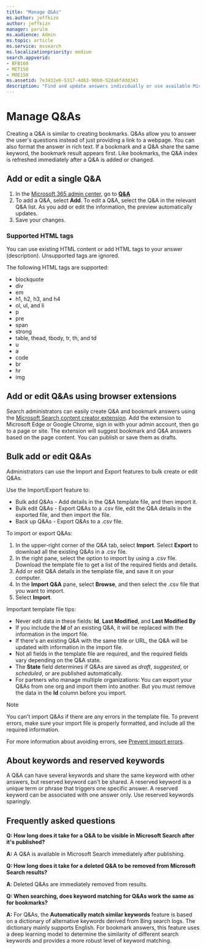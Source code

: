 ```yaml
---
title: "Manage Q&As"
ms.author: jeffkizn
author: jeffkizn
manager: parulm
ms.audience: Admin
ms.topic: article
ms.service: mssearch
ms.localizationpriority: medium
search.appverid:
- BFB160
- MET150
- MOE150
ms.assetid: 7e3432e6-5317-4d63-90b0-52da6fddd343
description: "Find and update answers individually or use available Microsoft Search tools to edit Q&As all at once."
---
```


# Manage Q&As

Creating a Q&A is similar to creating bookmarks. Q&As allow you to answer the user's questions instead of just providing a link to a webpage. You can also format the answer in rich text. If a bookmark and a Q&A share the same keyword, the bookmark result appears first. Like bookmarks, the Q&A index is refreshed immediately after a Q&A is added or changed.

## Add or edit a single Q&A

1. In the [Microsoft 365 admin center](https://admin.microsoft.com), go to [**Q&A**](https://admin.microsoft.com/Adminportal/Home#/MicrosoftSearch/qnas)
1. To add a Q&A, select **Add**.
To edit a Q&A, select the Q&A in the relevant Q&A list. As you add or edit the information, the preview automatically updates.
1. Save your changes.

### Supported HTML tags

You can use existing HTML content or add HTML tags to your answer (description). Unsupported tags are ignored.

The following HTML tags are supported:

- blockquote
- div
- em
- h1, h2, h3, and h4
- ol, ul, and li
- p
- pre
- span
- strong
- table, thead, tbody, tr, th, and td
- u
- a
- code
- br
- hr
- img

## Add or edit Q&As using browser extensions

Search administrators can easily create Q&A and bookmark answers using the [Microsoft Search content creator extension](https://chrome.google.com/webstore/detail/microsoft-search-content/nocnablpaoeecfmfnjoheefkogmleipm). Add the extension to Microsoft Edge or Google Chrome, sign in with your admin account, then go to a page or site. The extension will suggest bookmark and Q&A answers based on the page content. You can publish or save them as drafts.

## Bulk add or edit Q&As

Administrators can use the Import and Export features to bulk create or edit Q&As.

Use the Import/Export feature to:

- Bulk add Q&As - Add details in the Q&A template file, and then import it.
- Bulk edit Q&As - Export Q&As to a .csv file, edit the Q&A details in the exported file, and then import the file.
- Back up Q&As - Export Q&As to a .csv file.

To import or export Q&As:

1. In the upper-right corner of the Q&A tab, select **Import**.
Select **Export** to download all the existing Q&As in a .csv file.
1. In the right pane, select the option to import by using a .csv file. Download the template file to get a list of the required fields and details.
1. Add or edit Q&A details in the template file, and save it on your computer.
1. In the **Import Q&A** pane, select **Browse**, and then select the .csv file that you want to import.
1. Select **Import**.

Important template file tips:

- Never edit data in these fields: **Id**, **Last Modified**, and **Last Modified By**
- If you include the **Id** of an existing Q&A, it will be replaced with the information in the import file.
- If there's an existing Q&A with the same title or URL, the Q&A will be updated with information in the import file.
- Not all fields in the template file are required, and the required fields vary depending on the Q&A state.
- The **State** field determines if Q&As are saved as *draft*, *suggested*, or *scheduled*, or are published automatically.
- For partners who manage multiple organizations: You can export your Q&As from one org and import them into another. But you must remove the data in the **Id** column before you import.

> [!NOTE]
> You can't import Q&As if there are any errors in the template file. To prevent errors, make sure your import file is properly formatted, and include all the required information.

For more information about avoiding errors, see [Prevent import errors](manage-bookmarks.md#prevent-import-errors).

## About keywords and reserved keywords

A Q&A can have several keywords and share the same keyword with other answers, but reserved keyword can't be shared. A reserved keyword is a unique term or phrase that triggers one specific answer. A reserved keyword can be associated with one answer only. Use reserved keywords sparingly.

## Frequently asked questions

**Q: How long does it take for a Q&A to be visible in Microsoft Search after it's published?**

**A:**  A Q&A is available in Microsoft Search immediately after publishing.

**Q: How long does it take for a deleted Q&A to be removed from Microsoft Search results?**

**A**: Deleted Q&As are immediately removed from results.

**Q: When searching, does keyword matching for Q&As work the same as for bookmarks?**

**A:**  For Q&As, the **Automatically match similar keywords** feature is based on a dictionary of alternative keywords derived from Bing search logs. The dictionary mainly supports English. For bookmark answers, this feature uses a deep learning model to determine the similarity of different search keywords and provides a more robust level of keyword matching.
